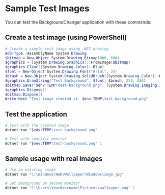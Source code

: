 # Sample Test Images

You can test the BackgroundChanger application with these commands:

## Create a test image (using PowerShell)
```powershell
# Create a simple test image using .NET drawing
Add-Type -AssemblyName System.Drawing
$bitmap = New-Object System.Drawing.Bitmap(800, 600)
$graphics = [System.Drawing.Graphics]::FromImage($bitmap)
$graphics.Clear([System.Drawing.Color]::Blue)
$font = New-Object System.Drawing.Font("Arial", 24)
$brush = New-Object System.Drawing.SolidBrush([System.Drawing.Color]::White)
$graphics.DrawString("Test Background", $font, $brush, 250, 280)
$bitmap.Save("$env:TEMP\test-background.png", [System.Drawing.Imaging.ImageFormat]::Png)
$graphics.Dispose()
$bitmap.Dispose()
Write-Host "Test image created at: $env:TEMP\test-background.png"
```

## Test the application
```powershell
# Test with the created image
dotnet run "$env:TEMP\test-background.png"

# Test with specific monitor
dotnet run "$env:TEMP\test-background.png" 1
```

## Sample usage with real images
```powershell
# Use an existing image
dotnet run "C:\Windows\Web\Wallpaper\Windows\img0.jpg"

# Set background on second monitor
dotnet run "C:\Users\YourUsername\Pictures\wallpaper.png" 1
```

